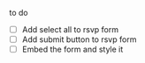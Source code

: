 to do
 - [ ] Add select all to rsvp form
 - [ ] Add submit button to rsvp form
 - [ ] Embed the form and style it

